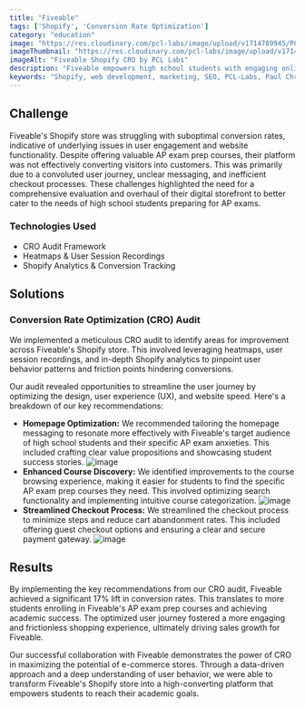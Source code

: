 ```yaml
---
title: "Fiveable"
tags: ['Shopify', 'Conversion Rate Optimization']
category: "education"
image: "https://res.cloudinary.com/pcl-labs/image/upload/v1714789945/PCL-Labs/Fiveable_Featured_migjx9.webp"
imageThumbnail: "https://res.cloudinary.com/pcl-labs/image/upload/v1714791176/PCL-Labs/Fiveable_seiqed.webp"
imageAlt: "Fiveable Shopify CRO by PCL Labs"
description: "Fiveable empowers high school students with engaging online courses to conquer their AP exams. Renowned for its innovative approach and personalized learning experience, Fiveable sought to optimize their Shopify Plus store to drive sales and student success. Our agency partnered with Fiveable to conduct a comprehensive Conversion Rate Optimization (CRO) audit, focusing on enhancing the user journey from homepage browsing to course selection and checkout."
keywords: "Shopify, web development, marketing, SEO, PCL-Labs, Paul Chris Luke"
---
```


## Challenge
Fiveable's Shopify store was struggling with suboptimal conversion rates, indicative of underlying issues in user engagement and website functionality. Despite offering valuable AP exam prep courses, their platform was not effectively converting visitors into customers. This was primarily due to a convoluted user journey, unclear messaging, and inefficient checkout processes. These challenges highlighted the need for a comprehensive evaluation and overhaul of their digital storefront to better cater to the needs of high school students preparing for AP exams.

### Technologies Used

* CRO Audit Framework
* Heatmaps & User Session Recordings
* Shopify Analytics & Conversion Tracking

## Solutions

### Conversion Rate Optimization (CRO) Audit

We implemented a meticulous CRO audit to identify areas for improvement across Fiveable's Shopify store. This involved leveraging heatmaps, user session recordings, and in-depth Shopify analytics to pinpoint user behavior patterns and friction points hindering conversions.

Our audit revealed opportunities to streamline the user journey by optimizing the design, user experience (UX), and website speed. Here's a breakdown of our key recommendations:

* **Homepage Optimization:** We recommended tailoring the homepage messaging to resonate more effectively with Fiveable's target audience of high school students and their specific AP exam anxieties. This included crafting clear value propositions and showcasing student success stories.
![image](https://res.cloudinary.com/pcl-labs/image/upload/v1716148420/PCL-Labs/fiveable_home_ahkmyp.webp)
* **Enhanced Course Discovery:** We identified improvements to the course browsing experience, making it easier for students to find the specific AP exam prep courses they need. This involved optimizing search functionality and implementing intuitive course categorization.
![image](https://res.cloudinary.com/pcl-labs/image/upload/v1716148420/PCL-Labs/fiveable_course_discovery_feu7gp.webp)
* **Streamlined Checkout Process:** We streamlined the checkout process to minimize steps and reduce cart abandonment rates. This included offering guest checkout options and ensuring a clear and secure payment gateway.
![image](https://res.cloudinary.com/pcl-labs/image/upload/v1716148420/PCL-Labs/fiveable_Checkout_zex6na.webp)

## Results

By implementing the key recommendations from our CRO audit, Fiveable achieved a significant 17% lift in conversion rates. This translates to more students enrolling in Fiveable's AP exam prep courses and achieving academic success. The optimized user journey fostered a more engaging and frictionless shopping experience, ultimately driving sales growth for Fiveable.

Our successful collaboration with Fiveable demonstrates the power of CRO in maximizing the potential of e-commerce stores. Through a data-driven approach and a deep understanding of user behavior, we were able to transform Fiveable's Shopify store into a high-converting platform that empowers students to reach their academic goals.